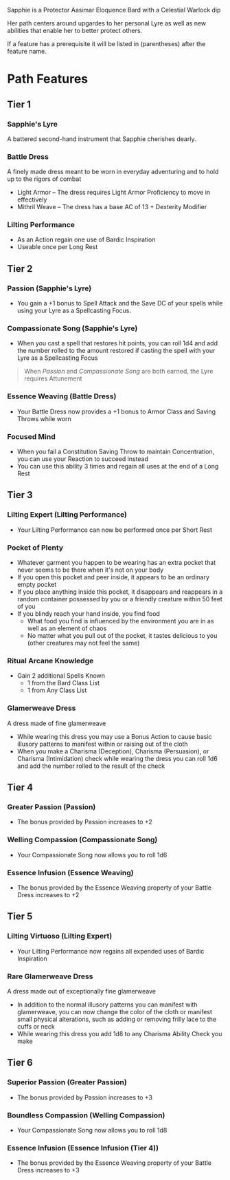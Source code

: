﻿Sapphie is a Protector Aasimar Eloquence Bard with a Celestial Warlock dip

Her path centers around upgardes to her personal Lyre as well as new abilities that enable her to better protect others.

If a feature has a prerequisite it will be listed in (parentheses) after the feature name.

# Path Features
## Tier 1
### Sapphie's Lyre
A battered second-hand instrument that Sapphie cherishes dearly.
### Battle Dress
A finely made dress meant to be worn in everyday adventuring and to hold up to the rigors of combat
* Light Armor – The dress requires Light Armor Proficiency to move in effectively
* Mithril Weave – The dress has a base AC of 13 + Dexterity Modifier
### Lilting Performance
* As an Action regain one use of Bardic Inspiration
* Useable once per Long Rest

## Tier 2
### Passion (Sapphie's Lyre)
* You gain a +1 bonus to Spell Attack and the Save DC of your spells while using your Lyre as a Spellcasting Focus.
### Compassionate Song (Sapphie's Lyre)
* When you cast a spell that restores hit points, you can roll 1d4 and add the number rolled to the amount restored if casting the spell with your Lyre as a Spellcasting Focus
> When *Passion* and *Compassionate Song* are both earned, the Lyre requires Attunement
### Essence Weaving (Battle Dress)
* Your Battle Dress now provides a +1 bonus to Armor Class and Saving Throws while worn
### Focused Mind
* When you fail a Constitution Saving Throw to maintain Concentration, you can use your Reaction to succeed instead
* You can use this ability 3 times and regain all uses at the end of a Long Rest

## Tier 3
### Lilting Expert (Lilting Performance)
* Your Lilting Performance can now be performed once per Short Rest
### Pocket of Plenty
* Whatever garment you happen to be wearing has an extra pocket that never seems to be there when it's not on your body
* If you open this pocket and peer inside, it appears to be an ordinary empty pocket
* If you place anything inside this pocket, it disappears and reappears in a random container possessed by you or a friendly creature within 50 feet of you
* If you blindy reach your hand inside, you find food
	* What food you find is influenced by the environment you are in as well as an element of chaos
	* No matter what you pull out of the pocket, it tastes delicious to you (other creatures may not feel the same)
### Ritual Arcane Knowledge
* Gain 2 additional Spells Known
	* 1 from the Bard Class List
	* 1 from Any Class List
### Glamerweave Dress
A dress made of fine glamerweave
* While wearing this dress you may use a Bonus Action to cause basic illusory patterns to manifest within or raising out of the cloth
* When you make a Charisma (Deception), Charisma (Persuasion), or Charisma (Intimidation) check while wearing the dress you can roll 1d6 and add the number rolled to the result of the check

## Tier 4
### Greater Passion (Passion)
* The bonus provided by Passion increases to +2
### Welling Compassion (Compassionate Song)
* Your Compassionate Song now allows you to roll 1d6
### Essence Infusion (Essence Weaving)
* The bonus provided by the Essence Weaving property of your Battle Dress increases to +2

## Tier 5
### Lilting Virtuoso (Lilting Expert)
* Your Lilting Performance now regains all expended uses of Bardic Inspiration
### Rare Glamerweave Dress
A dress made out of exceptionally fine glamerweave
* In addition to the normal illusory patterns you can manifest with glamerweave, you can now change the color of the cloth or manifest small physical alterations, such as adding or removing frilly lace to the cuffs or neck
* While wearing this dress you add 1d8 to any Charisma Ability Check you make

## Tier 6
### Superior Passion (Greater Passion)
* The bonus provided by Passion increases to +3
### Boundless Compassion (Welling Compassion)
* Your Compassionate Song now allows you to roll 1d8
### Essence Infusion (Essence Infusion (Tier 4))
* The bonus provided by the Essence Weaving property of your Battle Dress increases to +3
